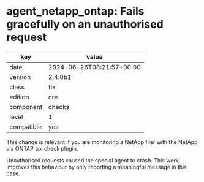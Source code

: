[//]: # (werk v2)
# agent_netapp_ontap: Fails gracefully on an unauthorised request

key        | value
---------- | ---
date       | 2024-06-26T08:21:57+00:00
version    | 2.4.0b1
class      | fix
edition    | cre
component  | checks
level      | 1
compatible | yes

This change is relevant if you are monitoring a NetApp filer
with the NetApp via ONTAP api check plugin.

Unauthorised requests caused the special agent to crash.
This werk improves this behaviour by only reporting a meaningful message in this case.
